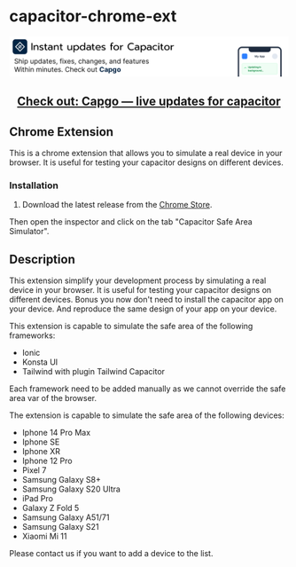 # capacitor-chrome-ext
  <a href="https://capgo.app/"><img src='https://raw.githubusercontent.com/Cap-go/capgo/main/assets/capgo_banner.png' alt='Capgo - Instant updates for capacitor'/></a>
  
<div align="center">
<h2><a href="https://capgo.app/">Check out: Capgo — live updates for capacitor</a></h2>
</div>

## Chrome Extension

This is a chrome extension that allows you to simulate a real device in your browser. It is useful for testing your capacitor designs on different devices.

### Installation

1. Download the latest release from the [Chrome Store](https://chromewebstore.google.com/detail/capacitor-safe-area-simul/ddaaodgcccedhjbjeollookhompnlfhi?authuser=0&hl=en).

Then open the inspector and click on the tab "Capacitor Safe Area Simulator".

## Description

This extension simplify your development process by simulating a real device in your browser. It is useful for testing your capacitor designs on different devices.
Bonus you now don't need to install the capacitor app on your device. And reproduce the same design of your app on your device.

This extension is capable to simulate the safe area of the following frameworks:

- Ionic
- Konsta UI
- Tailwind with plugin Tailwind Capacitor

Each framework need to be added manually as we cannot override the safe area var of the browser.

The extension is capable to simulate the safe area of the following devices:
- Iphone 14 Pro Max
- Iphone SE
- Iphone XR
- Iphone 12 Pro
- Pixel 7
- Samsung Galaxy S8+
- Samsung Galaxy S20 Ultra
- iPad Pro
- Galaxy Z Fold 5
- Samsung Galaxy A51/71
- Samsung Galaxy S21
- Xiaomi Mi 11

Please contact us if you want to add a device to the list.
